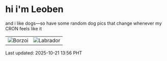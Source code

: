 # hi i'm Leoben

and i like dogs—so have some random dog pics that change whenever my CRON feels like it

|  |  |
|--------|----------|
| ![Borzoi](https://random-dog-vercel.vercel.app/api/random-borzoi?v=1761026181) | ![Labrador](https://random-dog-vercel.vercel.app/api/random-labrador?v=1761026181) |

Last updated: 2025-10-21 13:56 PHT

